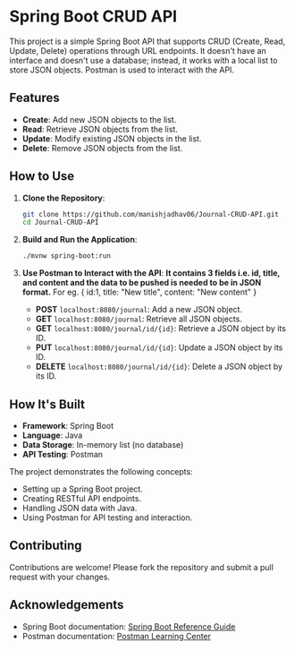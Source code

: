 # Spring Boot CRUD API

This project is a simple Spring Boot API that supports CRUD (Create, Read, Update, Delete) operations through URL endpoints. It doesn't have an interface and doesn't use a database; instead, it works with a local list to store JSON objects. Postman is used to interact with the API.

## Features
- **Create**: Add new JSON objects to the list.
- **Read**: Retrieve JSON objects from the list.
- **Update**: Modify existing JSON objects in the list.
- **Delete**: Remove JSON objects from the list.

## How to Use
1. **Clone the Repository**:
    ```bash
    git clone https://github.com/manishjadhav06/Journal-CRUD-API.git
    cd Journal-CRUD-API
    ```

2. **Build and Run the Application**:
    ```bash
    ./mvnw spring-boot:run
    ```

3. **Use Postman to Interact with the API**:
   **It contains 3 fields i.e. id, title, and content and the data to be pushed is needed to be in JSON format.**
    For eg. {
               id:1,
               title: "New title",
               content: "New content"
            }
    - **POST** `localhost:8080/journal`: Add a new JSON object.
    - **GET** `localhost:8080/journal`: Retrieve all JSON objects.
    - **GET** `localhost:8080/journal/id/{id}`: Retrieve a JSON object by its ID.
    - **PUT** `localhost:8080/journal/id/{id}`: Update a JSON object by its ID.
    - **DELETE** `localhost:8080/journal/id/{id}`: Delete a JSON object by its ID.

## How It's Built
- **Framework**: Spring Boot
- **Language**: Java
- **Data Storage**: In-memory list (no database)
- **API Testing**: Postman

The project demonstrates the following concepts:
- Setting up a Spring Boot project.
- Creating RESTful API endpoints.
- Handling JSON data with Java.
- Using Postman for API testing and interaction.

## Contributing
Contributions are welcome! Please fork the repository and submit a pull request with your changes.

## Acknowledgements
- Spring Boot documentation: [Spring Boot Reference Guide](https://docs.spring.io/spring-boot/docs/current/reference/html/)
- Postman documentation: [Postman Learning Center](https://learning.postman.com/)
